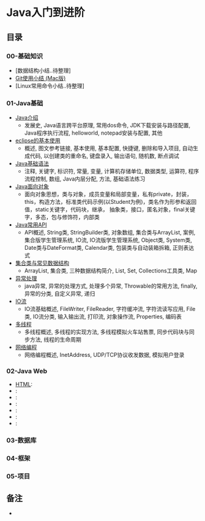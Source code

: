 # Java入门到进阶


## 目录

### 00-基础知识
- [数据结构小结..待整理]
- [Git使用小结 (Mac版)](https://github.com/anliux/JAVALearning/blob/master/notes/git.md)
- [Linux常用命令小结..待整理]


### 01-Java基础
- [Java介绍](https://github.com/anliux/JAVALearning/blob/master/notes/01-java-base/Java%E4%BB%8B%E7%BB%8D.md)
  - 发展史, Java语言跨平台原理, 常用dos命令, JDK下载安装与路径配置, Java程序执行流程, helloworld, notepad安装与配置, 其他
- [eclipse的基本使用](https://github.com/anliux/JAVALearning/blob/master/notes/01-java-base/eclipse%E7%9A%84%E5%9F%BA%E6%9C%AC%E4%BD%BF%E7%94%A8.md)
  - 概述, 图文参考链接, 基本使用, 基本配置, 快捷键, 删除和导入项目, 自动生成代码, 以创建类的重命名, 键盘录入, 输出语句, 随机数, 断点调试
- [Java基础语法](https://github.com/anliux/JAVALearning/blob/master/notes/01-java-base/Java%E5%9F%BA%E7%A1%80%E8%AF%AD%E6%B3%95.md)
  - 注释, 关键字, 标识符, 常量, 变量, 计算机存储单位, 数据类型, 运算符, 程序流程控制, 数组, Java内层分配, 方法, 基础语法练习
- [Java面向对象](https://github.com/anliux/JAVALearning/blob/master/notes/01-java-base/Java%E9%9D%A2%E5%90%91%E5%AF%B9%E8%B1%A1.md)
  - 面向对象思想，类与对象，成员变量和局部变量，私有private，封装，this，构造方法，标准类代码示例(以Student为例)，类名作为形参和返回值，static关键字，代码块，继承， 抽象类，接口，匿名对象，final关键字，多态，包与修饰符，内部类
- [Java常用API](https://github.com/anliux/JAVALearning/blob/master/notes/01-java-base/Java%E5%B8%B8%E7%94%A8API.md)
  - API概述, String类, StringBuilder类, 对象数组, 集合类与ArrayList, 案例, 集合版学生管理系统, IO流, IO流版学生管理系统, Object类, System类, Date类与DateFormat类, Calendar类, 包装类与自动装箱拆箱, 正则表达式
- [集合类与常见数据结构](https://github.com/anliux/JAVALearning/blob/master/notes/01-java-base/Java%E9%9B%86%E5%90%88%E4%B8%8E%E6%95%B0%E6%8D%AE%E7%BB%93%E6%9E%84.md)
  - ArrayList, 集合类, 三种数据结构简介, List, Set, Collections工具类, Map
- [异常处理](https://github.com/anliux/JAVALearning/blob/master/notes/01-java-base/Java%E5%BC%82%E5%B8%B8%E5%A4%84%E7%90%86.md)
  - java异常, 异常的处理方式, 处理多个异常, Throwable的常用方法, finally, 异常的分类, 自定义异常, 递归
- [IO流](https://github.com/anliux/JAVALearning/blob/master/notes/01-java-base/Java%20IO%E6%B5%81.md)
  - IO流基础概述, FileWriter, FileReader, 字符缓冲流, 字符流读写应用, File类, IO流分类, 输入输出流, 打印流, 对象操作流, Properties, 编码表
- [多线程](https://github.com/anliux/JAVALearning/blob/master/notes/01-java-base/Java%E5%A4%9A%E7%BA%BF%E7%A8%8B.md)
  - 多线程概述, 多线程的实现方法, 多线程模拟火车站售票, 同步代码块与同步方法, 线程的生命周期
- [网络编程](https://github.com/anliux/JAVALearning/blob/master/notes/01-java-base/Java%E7%BD%91%E7%BB%9C%E7%BC%96%E7%A8%8B.md)
  -  网络编程概述, InetAddress, UDP/TCP协议收发数据, 模拟用户登录



### 02-Java Web
- [HTML](https://github.com/anliux/JAVALearning/blob/master/notes/02-java-web/html.md):
- []():
- []():
- []():
- []():
- []():
- []():


### 03-数据库




### 04-框架



### 05-项目



## 备注
- 
